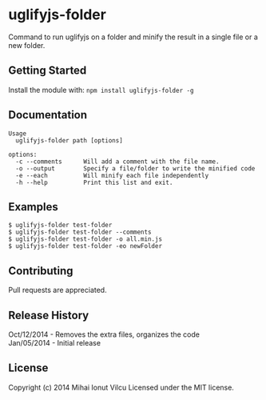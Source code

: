 # uglifyjs-folder

Command to run uglifyjs on a folder and minify the result in a single file or a new folder.

## Getting Started
Install the module with: `npm install uglifyjs-folder -g`


## Documentation
    Usage
      uglifyjs-folder path [options]

    options:
      -c --comments      Will add a comment with the file name.
      -o --output        Specify a file/folder to write the minified code
      -e --each          Will minify each file independently
      -h --help          Print this list and exit.
## Examples
    $ uglifyjs-folder test-folder
    $ uglifyjs-folder test-folder --comments
    $ uglifyjs-folder test-folder -o all.min.js
    $ uglifyjs-folder test-folder -eo newFolder

## Contributing
Pull requests are appreciated.

## Release History
Oct/12/2014 - Removes the extra files, organizes the code  
Jan/05/2014 - Initial release

## License
Copyright (c) 2014 Mihai Ionut Vilcu
Licensed under the MIT license.
